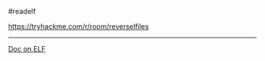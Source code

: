 #readelf

https://tryhackme.com/r/room/reverselfiles

---
[Doc on ELF](https://medium.com/@ajmewal/basics-of-elf-executable-and-linkable-format-file-88a516877356)

